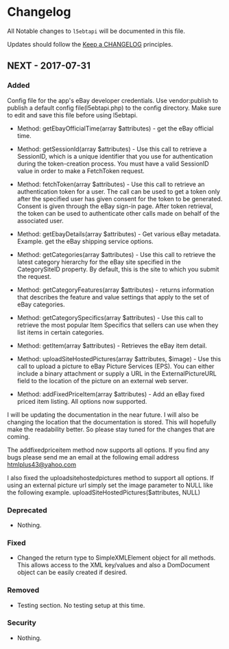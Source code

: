 # Changelog

All Notable changes to `l5ebtapi` will be documented in this file.

Updates should follow the [Keep a CHANGELOG](http://keepachangelog.com/) principles.

## NEXT - 2017-07-31

### Added
Config file for the app's eBay developer credentials. Use vendor:publish to publish a default config file(l5ebtapi.php)
to the config directory. Make sure to edit and save this file before using l5ebtapi.

- Method: getEbayOfficialTime(array $attributes) - get the eBay official time.

- Method: getSessionId(array $attributes) - Use this call to retrieve a SessionID, which is a unique identifier
that you use for authentication during the token-creation process. You must have a valid SessionID value in order to
make a FetchToken request.

- Method: fetchToken(array $attributes) - Use this call to retrieve an authentication token for a user. The call can be
used to get a token only after the specified user has given consent for the token to be generated. Consent is given
through the eBay sign-in page. After token retrieval, the token can be used to authenticate other calls made on behalf
of the associated user.

- Method: getEbayDetails(array $attributes) - Get various eBay metadata. Example. get the eBay shipping service options.

- Method: getCategories(array $attributes) - Use this call to retrieve the latest category hierarchy for the eBay
site specified in the CategorySiteID property. By default, this is the site to which you submit the request.
 
 - Method: getCategoryFeatures(array $attributes) - returns information that describes the feature and value settings
 that apply to the set of eBay categories.
 
 - Method: getCategorySpecifics(array $attributes) - Use this call to retrieve the most popular Item Specifics that
 sellers can use when they list items in certain categories.
 
 - Method: getItem(array $attributes) - Retrieves the eBay item detail.
 
 - Method: uploadSiteHostedPictures(array $attributes, $image) - Use this call to upload a picture to eBay Picture
  Services (EPS). You can either include a binary attachment or supply a URL in the ExternalPictureURL field to the
  location of the picture on an external web server.
 
- Method: addFixedPriceItem(array $attributes) - Add an eBay fixed priced item listing. All options now supported.

 I will be updating the documentation in the near future. I will also be changing the location that the documentation
 is stored. This will hopefully make the readability better. So please stay tuned for the changes that are coming.
 
 The addfixedpriceitem method now supports all options. If you find any bugs please send me an email at the following
 email address htmlplus43@yahoo.com
 
 I also fixed the uploadsitehostedpictures method to support all options. If using an external picture url simply set
 the image parameter to NULL like the following example. uploadSiteHostedPictures($attributes, NULL)

### Deprecated
- Nothing.

### Fixed
- Changed the return type to SimpleXMLElement object for all methods. This allows access to the XML key/values and also
a DomDocument object can be easily created if desired.
 
### Removed
- Testing section. No testing setup at this time.

### Security
- Nothing.
